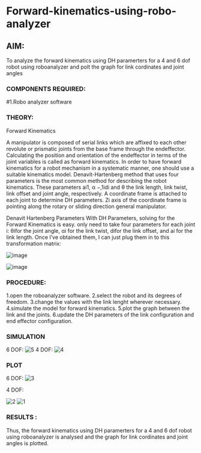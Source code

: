 # Forward-kinematics-using-robo-analyzer 

## AIM: 
To analyze the forward kinematics using DH paramerters for a 4 and 6 dof robot using roboanalyzer and polt the graph for link cordinates and joint angles
### COMPONENTS REQUIRED:
#1.Robo analyzer software  


### THEORY: 
  
Forward Kinematics

A manipulator is composed of serial links which are affixed to each other revolute or prismatic joints from the base frame through the endeffector. 
Calculating the position and orientation of the endeffector in terms of the joint variables is called as forward kinematics. 
In order to have forward kinematics for a robot mechanism in a systematic manner, one should use a suitable kinematics model. 
Denavit-Hartenberg method that uses four parameters is the most common method for describing the robot kinematics. 
These parameters ai1, α −,1idi and θ the link length, link twist, link offset and joint angle, respectively. 
A coordinate frame is attached to each joint to determine DH parameters. Zi axis of the coordinate frame is pointing along the rotary or sliding direction general manipulator.

Denavit Hartenberg Parameters
With DH Parameters, solving for the Forward Kinematics is easy.  only need to take four parameters for each joint 
i: θifor the joint angle, 
αi for the link twist, 
difor the link offset, and 
ai for the link length. Once I’ve obtained them, I can just plug them in to this transformation matrix:


![image](https://user-images.githubusercontent.com/36288975/170172719-ed7befc9-2894-4344-bfd5-be831bb05308.png)

 ![image](https://user-images.githubusercontent.com/36288975/170172766-b8aeb788-7fd7-4de7-b340-f04656707ebd.png)

 

### PROCEDURE:

1.open the roboanalyzer software.
2.select the robot and its degrees of freedom.
3.change the values with the link lenght wherever necessary.
4.simulate the model for forward kinematics.
5.plot the graph between the link and the joints.
6.update the DH parameters of the link configuration and end effector configuration.

### SIMULATION 
 
 6 DOF:
 ![5](https://github.com/Georgepaultony/Forward-kinematics-using-robot-analyzer/assets/120088748/afe9021f-264a-49ce-850c-90923baefcd3)
 4 DOF:
 ![4](https://github.com/Georgepaultony/Forward-kinematics-using-robot-analyzer/assets/120088748/cfb8c3bd-566a-4d7d-9aaf-67e5a89f8045)

 ### PLOT 
 
 6 DOF:
 ![3](https://github.com/Georgepaultony/Forward-kinematics-using-robot-analyzer/assets/120088748/55a9bc23-1f85-4965-8f99-87c4df85d691)

 4 DOF:
 
 ![2](https://github.com/Georgepaultony/Forward-kinematics-using-robot-analyzer/assets/120088748/5059a7c3-32fd-4ab9-9ac1-ceb93e9ea8b7)
![1](https://github.com/Georgepaultony/Forward-kinematics-using-robot-analyzer/assets/120088748/3db43205-19fc-4389-83c8-ab1a918174f1)

 
 
 
 
 
 
 
 
 

 
 














### RESULTS :  
Thus, the forward kinematics using DH paramerters for a 4 and 6 dof robot using roboanalyzer is analysed and the graph for link cordinates and joint angles is plotted.
